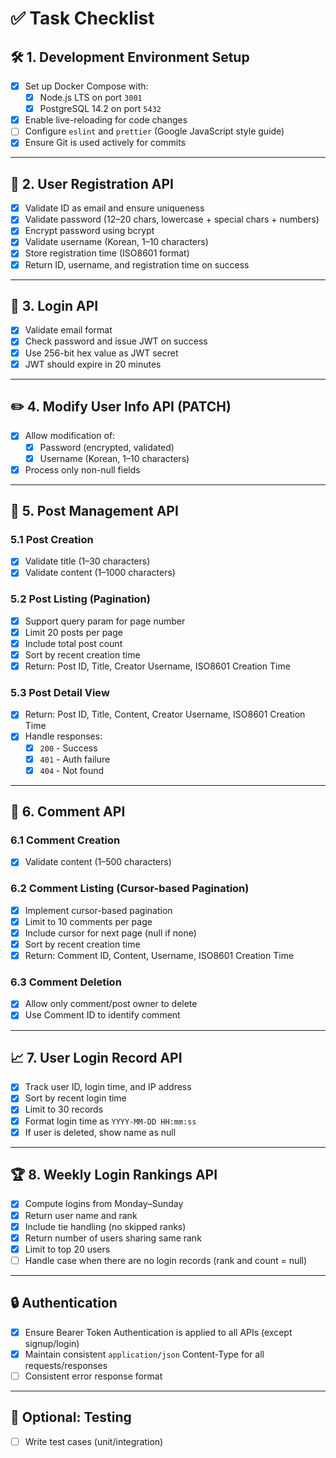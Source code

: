 # ✅ Task Checklist

## 🛠️ 1. Development Environment Setup

- [x] Set up Docker Compose with:
  - [x] Node.js LTS on port `3001`
  - [x] PostgreSQL 14.2 on port `5432`
- [x] Enable live-reloading for code changes
- [ ] Configure `eslint` and `prettier` (Google JavaScript style guide)
- [x] Ensure Git is used actively for commits

---

## 👤 2. User Registration API

- [x] Validate ID as email and ensure uniqueness
- [x] Validate password (12–20 chars, lowercase + special chars + numbers)
- [x] Encrypt password using bcrypt
- [x] Validate username (Korean, 1–10 characters)
- [x] Store registration time (ISO8601 format)
- [x] Return ID, username, and registration time on success

---

## 🔐 3. Login API

- [x] Validate email format
- [x] Check password and issue JWT on success
- [x] Use 256-bit hex value as JWT secret
- [x] JWT should expire in 20 minutes

---

## ✏️ 4. Modify User Info API (PATCH)

- [x] Allow modification of:
  - [x] Password (encrypted, validated)
  - [x] Username (Korean, 1–10 characters)
- [x] Process only non-null fields

---

## 📝 5. Post Management API

### 5.1 Post Creation

- [x] Validate title (1–30 characters)
- [x] Validate content (1–1000 characters)

### 5.2 Post Listing (Pagination)

- [x] Support query param for page number
- [x] Limit 20 posts per page
- [x] Include total post count
- [x] Sort by recent creation time
- [x] Return: Post ID, Title, Creator Username, ISO8601 Creation Time

### 5.3 Post Detail View

- [x] Return: Post ID, Title, Content, Creator Username, ISO8601 Creation Time
- [x] Handle responses:
  - [x] `200` - Success
  - [x] `401` - Auth failure
  - [x] `404` - Not found

---

## 💬 6. Comment API

### 6.1 Comment Creation

- [x] Validate content (1–500 characters)

### 6.2 Comment Listing (Cursor-based Pagination)

- [x] Implement cursor-based pagination
- [x] Limit to 10 comments per page
- [x] Include cursor for next page (null if none)
- [x] Sort by recent creation time
- [x] Return: Comment ID, Content, Username, ISO8601 Creation Time

### 6.3 Comment Deletion

- [x] Allow only comment/post owner to delete
- [x] Use Comment ID to identify comment

---

## 📈 7. User Login Record API

- [x] Track user ID, login time, and IP address
- [x] Sort by recent login time
- [x] Limit to 30 records
- [x] Format login time as `YYYY-MM-DD HH:mm:ss`
- [x] If user is deleted, show name as null

---

## 🏆 8. Weekly Login Rankings API

- [x] Compute logins from Monday–Sunday
- [x] Return user name and rank
- [x] Include tie handling (no skipped ranks)
- [x] Return number of users sharing same rank
- [x] Limit to top 20 users
- [ ] Handle case when there are no login records (rank and count = null)

---

## 🔒 Authentication

- [x] Ensure Bearer Token Authentication is applied to all APIs (except signup/login)
- [x] Maintain consistent `application/json` Content-Type for all requests/responses
- [ ] Consistent error response format

---

## 🧪 Optional: Testing

- [ ] Write test cases (unit/integration)
